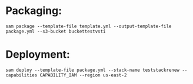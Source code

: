 # Packaging:
``` sam package --template-file template.yml --output-template-file package.yml --s3-bucket buckettestvsti ```

# Deployment:
``` sam deploy --template-file package.yml --stack-name teststackrenew --capabilities CAPABILITY_IAM --region us-east-2 ```